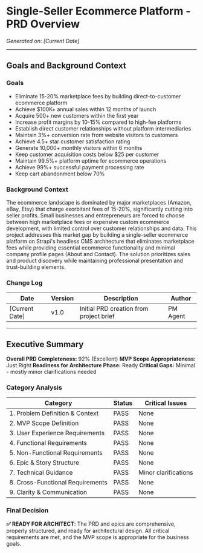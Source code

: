 # Single-Seller Ecommerce Platform - PRD Overview

*Generated on: [Current Date]*

---

## Goals and Background Context

### Goals
- Eliminate 15-20% marketplace fees by building direct-to-customer ecommerce platform
- Achieve $100K+ annual sales within 12 months of launch
- Acquire 500+ new customers within the first year
- Increase profit margins by 10-15% compared to high-fee platforms
- Establish direct customer relationships without platform intermediaries
- Maintain 3%+ conversion rate from website visitors to customers
- Achieve 4.5+ star customer satisfaction rating
- Generate 10,000+ monthly visitors within 6 months
- Keep customer acquisition costs below $25 per customer
- Maintain 99.5%+ platform uptime for ecommerce operations
- Achieve 99%+ successful payment processing rate
- Keep cart abandonment below 70%

### Background Context
The ecommerce landscape is dominated by major marketplaces (Amazon, eBay, Etsy) that charge exorbitant fees of 15-20%, significantly cutting into seller profits. Small businesses and entrepreneurs are forced to choose between high marketplace fees or expensive custom ecommerce development, with limited control over customer relationships and data. This project addresses this market gap by building a single-seller ecommerce platform on Strapi's headless CMS architecture that eliminates marketplace fees while providing essential ecommerce functionality and minimal company profile pages (About and Contact). The solution prioritizes sales and product discovery while maintaining professional presentation and trust-building elements.

### Change Log
| Date | Version | Description | Author |
|------|---------|-------------|---------|
| [Current Date] | v1.0 | Initial PRD creation from project brief | PM Agent |

---

## Executive Summary

**Overall PRD Completeness:** 92% (Excellent)
**MVP Scope Appropriateness:** Just Right
**Readiness for Architecture Phase:** Ready
**Critical Gaps:** Minimal - mostly minor clarifications needed

### Category Analysis

| Category                         | Status | Critical Issues |
| -------------------------------- | ------ | --------------- |
| 1. Problem Definition & Context  | PASS   | None            |
| 2. MVP Scope Definition          | PASS   | None            |
| 3. User Experience Requirements  | PASS   | None            |
| 4. Functional Requirements       | PASS   | None            |
| 5. Non-Functional Requirements   | PASS   | None            |
| 6. Epic & Story Structure        | PASS   | None            |
| 7. Technical Guidance            | PASS   | Minor clarifications |
| 8. Cross-Functional Requirements | PASS   | None            |
| 9. Clarity & Communication       | PASS   | None            |

### Final Decision

**✅ READY FOR ARCHITECT**: The PRD and epics are comprehensive, properly structured, and ready for architectural design. All critical requirements are met, and the MVP scope is appropriate for the business goals.

